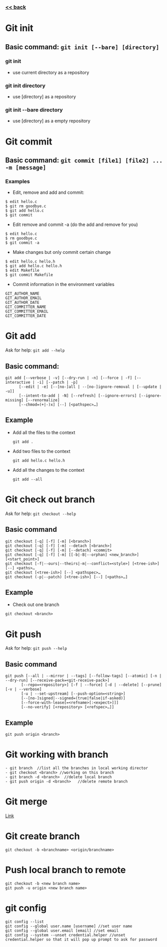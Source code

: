 ###  [<< back](./index.md)
# Git init
## Basic command: `git init [--bare] [directory]`
### git init
- use current directory as a repository
### git init directory
- use [directory] as a repository
### git init --bare directory
- use [directory] as a empty repository
# Git commit
## Basic command: `git commit [file1] [file2] ... -m [message]`
### Examples
- Edit, remove and add and commit: 
```
$ edit hello.c
$ git rm goodbye.c
$ git add hello.c
$ git commit
```
- Edit remove and commit -a (do the add and remove for you)
```
$ edit hello.c
$ rm goodbye.c
$ git commit -a
```
- Make changes but only commit certain change
```
$ edit hello.c hello.h
$ git add hello.c hello.h
$ edit Makefile
$ git commit Makefile
```
- Commit information in the environment variables
```
GIT_AUTHOR_NAME
GIT_AUTHOR_EMAIL
GIT_AUTHOR_DATE
GIT_COMMITTER_NAME
GIT_COMMITTER_EMAIL
GIT_COMMITTER_DATE
```
# Git add  
Ask for help: `git add --help`
## Basic command:
```
git add [--verbose | -v] [--dry-run | -n] [--force | -f] [--interactive | -i] [--patch | -p]
	  [--edit | -e] [--[no-]all | --[no-]ignore-removal | [--update | -u]]
	  [--intent-to-add | -N] [--refresh] [--ignore-errors] [--ignore-missing] [--renormalize]
	  [--chmod=(+|-)x] [--] [<pathspec>…​]
``` 
## Example
- Add all the files to the context
  ```
  git add .
  ```
- Add two files to the context 
  ```
  git add hello.c hello.h
  ```
- Add all the changes to the context
  ```
  git add --all
  ```
# Git check out branch 
Ask for help: `git checkout --help`
## Basic command
```
git checkout [-q] [-f] [-m] [<branch>]
git checkout [-q] [-f] [-m] --detach [<branch>]
git checkout [-q] [-f] [-m] [--detach] <commit>
git checkout [-q] [-f] [-m] [[-b|-B|--orphan] <new_branch>] [<start_point>]
git checkout [-f|--ours|--theirs|-m|--conflict=<style>] [<tree-ish>] [--] <paths>…​
git checkout [<tree-ish>] [--] <pathspec>…​
git checkout (-p|--patch) [<tree-ish>] [--] [<paths>…​]
```
## Example
- Check out one branch
```
git checkout <branch>
```
# Git push 
Ask for help: `git push --help`
## Basic command

```
git push [--all | --mirror | --tags] [--follow-tags] [--atomic] [-n | --dry-run] [--receive-pack=<git-receive-pack>]
	   [--repo=<repository>] [-f | --force] [-d | --delete] [--prune] [-v | --verbose]
	   [-u | --set-upstream] [--push-option=<string>]
	   [--[no-]signed|--signed=(true|false|if-asked)]
	   [--force-with-lease[=<refname>[:<expect>]]]
	   [--no-verify] [<repository> [<refspec>…​]]
```
## Example

```
git push origin <branch>
```
# Git working with branch

```
- git branch  //list all the branches in local working director
- git checkout <branch> //working on this branch
- git branch -d <branch>  //delete local branch
- git push origin -d <branch>   //delete remote branch
```
# Git merge

[Link](https://blog.csdn.net/All_In_gzx_cc/article/details/125482617)
# Git create branch

```
git checkout -b <branchname> <origin/branchname>
```
# Push local branch to remote

```
git checkout -b <new branch name>
git push -u origin <new branch name>
```
# git config

```
git config --list
git config --global user.name [username] //set user name
git config --global user.email [email] //set email
git config --system --unset credential.helper //unset credential.helper so that it will pop up prompt to ask for password
```
